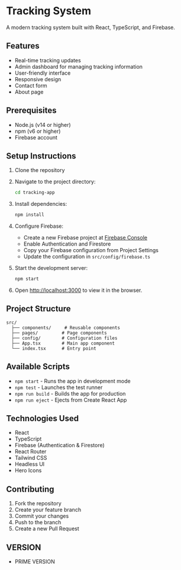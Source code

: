 # Tracking System

A modern tracking system built with React, TypeScript, and Firebase.

## Features

- Real-time tracking updates
- Admin dashboard for managing tracking information
- User-friendly interface
- Responsive design
- Contact form
- About page

## Prerequisites

- Node.js (v14 or higher)
- npm (v6 or higher)
- Firebase account

## Setup Instructions

1. Clone the repository
2. Navigate to the project directory:
   ```bash
   cd tracking-app
   ```

3. Install dependencies:
   ```bash
   npm install
   ```

4. Configure Firebase:
   - Create a new Firebase project at [Firebase Console](https://console.firebase.google.com)
   - Enable Authentication and Firestore
   - Copy your Firebase configuration from Project Settings
   - Update the configuration in `src/config/firebase.ts`

5. Start the development server:
   ```bash
   npm start
   ```

6. Open [http://localhost:3000](http://localhost:3000) to view it in the browser.

## Project Structure

```
src/
  ├── components/     # Reusable components
  ├── pages/         # Page components
  ├── config/        # Configuration files
  ├── App.tsx        # Main app component
  └── index.tsx      # Entry point
```

## Available Scripts

- `npm start` - Runs the app in development mode
- `npm test` - Launches the test runner
- `npm run build` - Builds the app for production
- `npm run eject` - Ejects from Create React App

## Technologies Used

- React
- TypeScript
- Firebase (Authentication & Firestore)
- React Router
- Tailwind CSS
- Headless UI
- Hero Icons

## Contributing

1. Fork the repository
2. Create your feature branch
3. Commit your changes
4. Push to the branch
5. Create a new Pull Request 

## VERSION

- PRIME VERSION